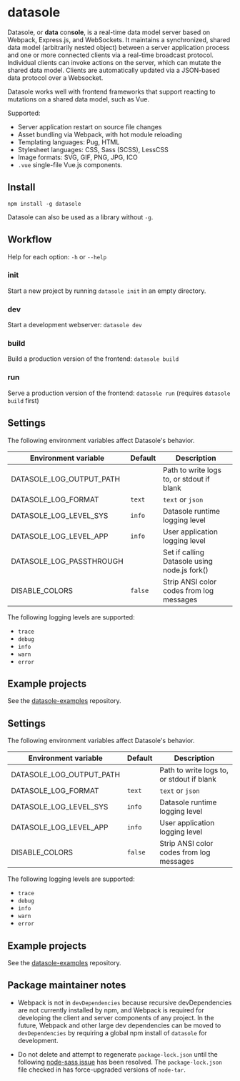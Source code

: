 # datasole

Datasole, or **data** con**sole**, is a real-time data model server based on Webpack, Express.js, and WebSockets.
It maintains a synchronized, shared data model (arbitrarily nested object) between a server application process and one
or more connected clients via a real-time broadcast protocol. Individual clients can invoke actions on the server, which can mutate
the shared data model. Clients are automatically updated via a JSON-based data protocol over a Websocket.

Datasole works well with frontend frameworks that support reacting to mutations on a shared data model, such as Vue.

Supported:

- Server application restart on source file changes
- Asset bundling via Webpack, with hot module reloading
- Templating languages: Pug, HTML
- Stylesheet languages: CSS, Sass (SCSS), LessCSS
- Image formats: SVG, GIF, PNG, JPG, ICO
- `.vue` single-file Vue.js components.

## Install

`npm install -g datasole`

Datasole can also be used as a library without `-g`.

## Workflow

Help for each option: `-h` or `--help`

### init

Start a new project by running `datasole init` in an empty directory.

### dev

Start a development webserver: `datasole dev`

### build

Build a production version of the frontend: `datasole build`

### run

Serve a production version of the frontend: `datasole run` (requires `datasole build` first)

## Settings

The following environment variables affect Datasole's behavior.

| Environment variable     | Default | Description                                  |
| ------------------------ | ------- | -------------------------------------------- |
| DATASOLE_LOG_OUTPUT_PATH |         | Path to write logs to, or stdout if blank    |
| DATASOLE_LOG_FORMAT      | `text`  | `text` or `json`                             |
| DATASOLE_LOG_LEVEL_SYS   | `info`  | Datasole runtime logging level               |
| DATASOLE_LOG_LEVEL_APP   | `info`  | User application logging level               |
| DATASOLE_LOG_PASSTHROUGH |         | Set if calling Datasole using node.js fork() |
| DISABLE_COLORS           | `false` | Strip ANSI color codes from log messages     |

The following logging levels are supported:

- `trace`
- `debug`
- `info`
- `warn`
- `error`

## Example projects

See the [datasole-examples](https://github.com/mayanklahiri/datasole-examples) repository.

## Settings

The following environment variables affect Datasole's behavior.

| Environment variable     | Default | Description                               |
| ------------------------ | ------- | ----------------------------------------- |
| DATASOLE_LOG_OUTPUT_PATH |         | Path to write logs to, or stdout if blank |
| DATASOLE_LOG_FORMAT      | `text`  | `text` or `json`                          |
| DATASOLE_LOG_LEVEL_SYS   | `info`  | Datasole runtime logging level            |
| DATASOLE_LOG_LEVEL_APP   | `info`  | User application logging level            |
| DISABLE_COLORS           | `false` | Strip ANSI color codes from log messages  |

The following logging levels are supported:

- `trace`
- `debug`
- `info`
- `warn`
- `error`

## Example projects

See the [datasole-examples](https://github.com/mayanklahiri/datasole-examples) repository.

## Package maintainer notes

- Webpack is not in `devDependencies` because recursive devDependencies are not currently installed by npm, and Webpack is required for developing the client and server components of any project. In the future, Webpack and other large dev dependencies can be moved to `devDependencies` by requiring a global npm install of `datasole` for development.

- Do not delete and attempt to regenerate `package-lock.json` until the following [node-sass issue](https://github.com/sass/node-sass/issues/2625) has been resolved. The `package-lock.json` file checked in has force-upgraded versions of `node-tar`.
